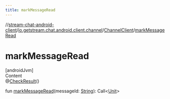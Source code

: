 ```yaml
---
title: markMessageRead
---
```

//[stream-chat-android-client](../../../index.md)/[io.getstream.chat.android.client.channel](../index.md)/[ChannelClient](index.md)/[markMessageRead](markMessageRead.md)



# markMessageRead  
[androidJvm]  
Content  
@[CheckResult](https://developer.android.com/reference/kotlin/androidx/annotation/CheckResult.html)()  
  
fun [markMessageRead](markMessageRead.md)(messageId: [String](https://kotlinlang.org/api/latest/jvm/stdlib/kotlin/-string/index.html)): Call&lt;[Unit](https://kotlinlang.org/api/latest/jvm/stdlib/kotlin/-unit/index.html)&gt;  



